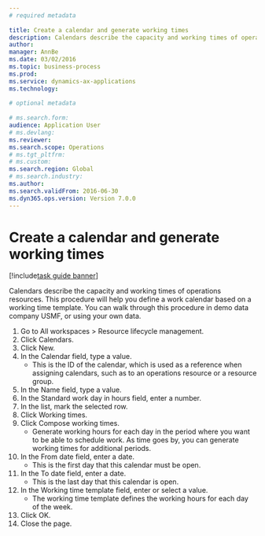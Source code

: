 ```yaml
--- 
# required metadata 
 
title: Create a calendar and generate working times
description: Calendars describe the capacity and working times of operations resources. 
author: 
manager: AnnBe 
ms.date: 03/02/2016
ms.topic: business-process 
ms.prod:  
ms.service: dynamics-ax-applications 
ms.technology:  
 
# optional metadata 
 
# ms.search.form:   
audience: Application User 
# ms.devlang:  
ms.reviewer: 
ms.search.scope: Operations 
# ms.tgt_pltfrm:  
# ms.custom:  
ms.search.region: Global
# ms.search.industry: 
ms.author: 
ms.search.validFrom: 2016-06-30 
ms.dyn365.ops.version: Version 7.0.0 
---
```

# Create a calendar and generate working times

[!include[task guide banner](../../includes/task-guide-banner.md)]

Calendars describe the capacity and working times of operations resources. This procedure will help you define a work calendar based on a working time template. You can walk through this procedure in demo data company USMF, or using your own data.

1. Go to All workspaces > Resource lifecycle management.
2. Click Calendars.
3. Click New.
4. In the Calendar field, type a value.
    * This is the ID of the calendar, which is used as a reference when assigning calendars, such as to an operations resource or a resource group.  
5. In the Name field, type a value.
6. In the Standard work day in hours field, enter a number.
7. In the list, mark the selected row.
8. Click Working times.
9. Click Compose working times.
    * Generate working hours for each day in the period where you want to be able to schedule work. As time goes by, you can generate working times for additional periods.  
10. In the From date field, enter a date.
    * This is the first day that this calendar must be open.  
11. In the To date field, enter a date.
    * This is the last day that this calendar is open.  
12. In the Working time template field, enter or select a value.
    * The working time template defines the working hours for each day of the week.  
13. Click OK.
14. Close the page.

